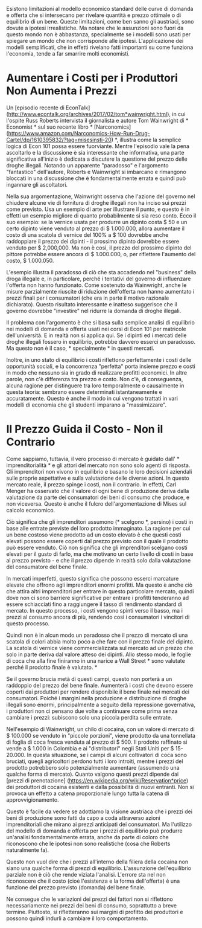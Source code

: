 Esistono limitazioni al modello economico standard delle curve di domanda e offerta che si intersecano per rivelare quantità e prezzo ottimale o di equilibrio di un bene. Queste limitazioni, come ben sanno gli austriaci, sono dovute a ipotesi irrealistiche. Ma notare che le assunzioni sono fuori da questo mondo non è abbastanza, specialmente se i modelli sono usati per spiegare un mondo che non corrisponde alle ipotesi. L'applicazione dei modelli semplificati, che in effetti rivelano fatti importanti su come funziona l'economia, tende a far smarrire molti economisti.

# Aumentare i Costi per i Produttori Non Aumenta i Prezzi

Un [episodio recente di EconTalk] (http://www.econtalk.org/archives/2017/02/tom*wainwright.html), in cui l'ospite Russ Roberts intervista il giornalista e autore Tom Wainwright di * Economist * sul suo recente libro * [Narconomics] (https://www.amazon.com/Narconomics-How-Run-Drug-Cartel/dp/1610395832/?tag=misesinsti-20) *, illustra come la semplice logica di Econ 101 possa essere fuorviante. Mentre l'episodio vale la pena ascoltarlo e la discussione è sia interessante che informativa, una parte significativa all'inizio è dedicata a discutere la questione del prezzo delle droghe illegali. Notando un apparente "paradosso" e l'argomento "fantastico" dell'autore, Roberts e Wainwright si imbarcano e rimangono bloccati in una discussione che è fondamentalmente errata e quindi può ingannare gli ascoltatori.

Nella sua argomentazione, Wainwright osserva che l'azione del governo nel chiudere alcune vie di fornitura di droghe illegali non ha inciso sui prezzi come previsto. Usa un esempio di arte per illustrare il punto, e questo è in effetti un esempio migliore di quanto probabilmente si sia reso conto. Ecco il suo esempio: se la vernice usata per produrre un dipinto costa $ 50 e un certo dipinto viene venduto al prezzo di $ 1.000.000, allora aumentare il costo di una scatola di vernice del 100% a $ 100 dovrebbe anche raddoppiare il prezzo dei dipinti - il prossimo dipinto dovrebbe essere venduto per $ 2,000,000. Ma non è così, il prezzo del prossimo dipinto del pittore potrebbe essere ancora di $ 1.000.000, o, per riflettere l'aumento del costo, $ 1.000.050.

L'esempio illustra il paradosso di ciò che sta accadendo nel "business" della droga illegale e, in particolare, perché i tentativi del governo di influenzare l'offerta non hanno funzionato. Come sostenuto da Wainwright, anche le misure parzialmente riuscite di riduzione dell'offerta non hanno aumentato i prezzi finali per i consumatori (che era in parte il motivo razionale dichiarato). Questo risultato interessante e inatteso suggerisce che il governo dovrebbe "investire" nel ridurre la domanda di droghe illegali.

Il problema con l'argomento è che si basa sulla semplice analisi di equilibrio nei modelli di domanda e offerta usati nei corsi di Econ 101 per matricole dell'università. E in realtà non si applica qui. Se i dipinti ed i mercati delle droghe illegali fossero in equilibrio, potrebbe davvero esserci un paradosso. Ma questo non è il caso, * specialmente * in questi mercati.

Inoltre, in uno stato di equilibrio i costi riflettono perfettamente i costi delle opportunità sociali, e la concorrenza "perfetta" porta insieme prezzo e costi in modo che nessuno sia in grado di realizzare profitti economici. In altre parole, non c'è differenza tra prezzo e costo. Non c'è, di conseguenza, alcuna ragione per distinguere tra loro temporalmente o causalmente in questa teoria: sembrano essere determinati istantaneamente e accuratamente. Questo è anche il modo in cui vengono trattati in vari modelli di economia che gli studenti imparano a "massimizzare".

# Il Prezzo Guida il Costo - Non il Contrario

Come sappiamo, tuttavia, il vero processo di mercato è guidato dall' * imprenditorialità * e gli attori del mercato non sono solo agenti di risposta. Gli imprenditori non vivono in equilibrio e basano le loro decisioni aziendali sulle proprie aspettative e sulla valutazione delle diverse azioni. In questo mercato reale, il prezzo spinge i costi, non il contrario. In effetti, Carl Menger ha osservato che il valore di ogni bene di produzione deriva dalla valutazione da parte dei consumatori dei beni di consumo che produce, e non viceversa. Questo è anche il fulcro dell'argomentazione di Mises sul calcolo economico.

Ciò significa che gli imprenditori assumono (* scelgono *, persino) i costi in base alle entrate previste del loro prodotto immaginato. La ragione per cui un bene costoso viene prodotto ad un costo elevato è che questi costi elevati possono essere coperti dal prezzo previsto con il quale il prodotto può essere venduto. Ciò non significa che gli imprenditori scelgano costi elevati per il gusto di farlo, ma che motivano un certo livello di costi in base al prezzo previsto - e che il prezzo dipende in realtà solo dalla valutazione del consumatore del bene finale.

In mercati imperfetti, questo significa che possono esserci marcature elevate che offrono agli imprenditori enormi profitti. Ma questo è anche ciò che attira altri imprenditori per entrare in questo particolare mercato, quindi dove non ci sono barriere significative per entrare i profitti tenderanno ad essere schiacciati fino a raggiungere il tasso di rendimento standard di mercato. In questo processo, i costi vengono spinti verso il basso, ma i prezzi al consumo ancora di più, rendendo così i consumatori i vincitori di questo processo.

Quindi non è in alcun modo un paradosso che il prezzo di mercato di una scatola di colori abbia molto poco a che fare con il prezzo finale del dipinto. La scatola di vernice viene commercializzata sul mercato ad un prezzo che solo in parte deriva dal valore atteso dei dipinti. Allo stesso modo, le foglie di coca che alla fine finiranno in una narice a Wall Street * sono valutate perché il prodotto finale è valutato. *

Se il governo brucia metà di questi campi, questo non porterà a un raddoppio del prezzo del bene finale. Aumenterà i costi che devono essere coperti dai produttori per rendere disponibile il bene finale nei mercati dei consumatori. Poiché i margini nella produzione e distribuzione di droghe illegali sono enormi, principalmente a seguito della repressione governativa, i produttori non ci pensano due volte a continuare come prima senza cambiare i prezzi: subiscono solo una piccola perdita sulle entrate.

Nell'esempio di Wainwright, un chilo di cocaina, con un valore di mercato di $ 100.000 se venduto in "piccole porzioni", viene prodotto da una tonnellata di foglia di coca fresca venduta al prezzo di $ 500. Il prodotto raffinato si vende a $ 1.000 in Colombia e ai "distributori" negli Stati Uniti per $ 15-20.000. In questa situazione, se i campi di alcuni coltivatori di coca sono bruciati, quegli agricoltori perdono tutti i loro introiti, mentre i prezzi del prodotto potrebbero solo potenzialmente aumentare (assumendo una qualche forma di mercato). Quanto valgono questi prezzi dipende dai [prezzi di prenotazione] (https://en.wikipedia.org/wiki/Reservation*price) dei produttori di cocaina esistenti e dalla possibilità di nuovi entranti. Non si provoca un effetto a catena proporzionale lungo tutta la catena di approvvigionamento.

Questo è facile da vedere se adottiamo la visione austriaca che i prezzi dei beni di produzione sono fatti da capo a coda attraverso azioni imprenditoriali che mirano ai prezzi anticipati dei consumatori. Ma l'utilizzo del modello di domanda e offerta per i prezzi di equilibrio può produrre un'analisi fondamentalmente errata, anche da parte di coloro che riconoscono che le ipotesi non sono realistiche (cosa che Roberts naturalmente fa).

Questo non vuol dire che i prezzi all'interno della filiera della cocaina non siano una qualche forma di prezzi di equilibrio. L'assunzione dell'equilibrio parziale non è ciò che rende viziata l'analisi. L'errore sta nel non riconoscere che il costo (cioè l'esistenza e la forma dell'offerta) è una funzione del prezzo previsto (domanda) del bene finale.

Ne consegue che le variazioni dei prezzi dei fattori non si riflettono necessariamente nei prezzi dei beni di consumo, soprattutto a breve termine. Piuttosto, si rifletteranno sui margini di profitto dei produttori e possono quindi indurli a cambiare il loro comportamento.
